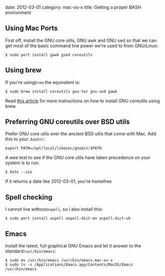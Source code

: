 date:    2012-03-01
category: mac-os-x
title: Getting a proper BASH environment
## Using Mac Ports

First off, install the GNU core utils, GNU awk and GNU sed so
that we can get most of the basic command line power we're
used to from GNU/Linux:

    $ sudo port install gawk gsed coreutils

## Using brew

If you're using```brew``` the equivalent is:

    $ sudo brew install coreutils gnu-tar gnu-sed gawk


Read <a
href="http://apple.stackexchange.com/questions/69223/how-to-replace-mac-os-x-utilities-with-gnu-core-utilities">this
article</a> for more instructions on how to install GNU
coreutils using brew.

## Preferring GNU coreutils over BSD utils

Prefer GNU core utils over the ancient BSD utils that come
with Mac. Add this to your```.bashrc```:

    export PATH=/opt/local/libexec/gnubin:$PATH

A wee test to see if the GNU core utils have taken precedence
on your system is to run:

    $ date --iso

If it returns a date like 2012-03-01, you're homefree

## Spell checking

I cannot live without```aspell```, so I also install
this:

    $ sudo port install aspell aspell-dict-en aspell-dict-uk

## Emacs

Install the latest, full graphical GNU Emacs and let it answer
to the standard```/usr/bin/emacs```:

    $ sudo mv /usr/bin/emacs /usr/bin/emacs.mac-os-x
    $ sudo ln -s /Applications/Emacs.app/Contents/MacOS/Emacs /usr/bin/emacs
